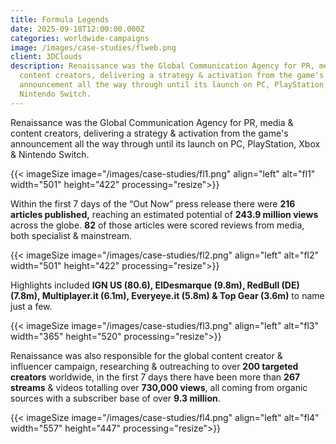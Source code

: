 ```yaml
---
title: Formula Legends
date: 2025-09-18T12:00:00.000Z
categories: worldwide-campaigns
image: /images/case-studies/flweb.png
client: 3DClouds
description: Renaissance was the Global Communication Agency for PR, media &
  content creators, delivering a strategy & activation from the game's
  announcement all the way through until its launch on PC, PlayStation, Xbox &
  Nintendo Switch.
---
```

Renaissance was the Global Communication Agency for PR, media & content creators, delivering a strategy & activation from the game's announcement all the way through until its launch on PC, PlayStation, Xbox & Nintendo Switch.

{{< imageSize image="/images/case-studies/fl1.png" align="left"  alt="fl1" width="501" height="422" processing="resize">}}

Within the first 7 days of the “Out Now” press release there were **216 articles published,** reaching an estimated potential of **243.9 million views** across the globe. **82** of those articles were scored reviews from media, both specialist & mainstream.

{{< imageSize image="/images/case-studies/fl2.png" align="left"  alt="fl2" width="501" height="422" processing="resize">}}

Highlights included **IGN US (80.6), ElDesmarque (9.8m), RedBull (DE) (7.8m), Multiplayer.it (6.1m), Everyeye.it (5.8m) & Top Gear (3.6m)** to name just a few.

{{< imageSize image="/images/case-studies/fl3.png" align="left"  alt="fl3" width="365" height="520" processing="resize">}}

Renaissance was also responsible for the global content creator & influencer campaign, researching & outreaching to over **200 targeted creators** worldwide, in the first 7 days there have been more than **267 streams** & videos totalling over **730,000 views**, all coming from organic sources with a subscriber base of over **9.3 million**.

{{< imageSize image="/images/case-studies/fl4.png" align="left"  alt="fl4" width="557" height="447" processing="resize">}}
